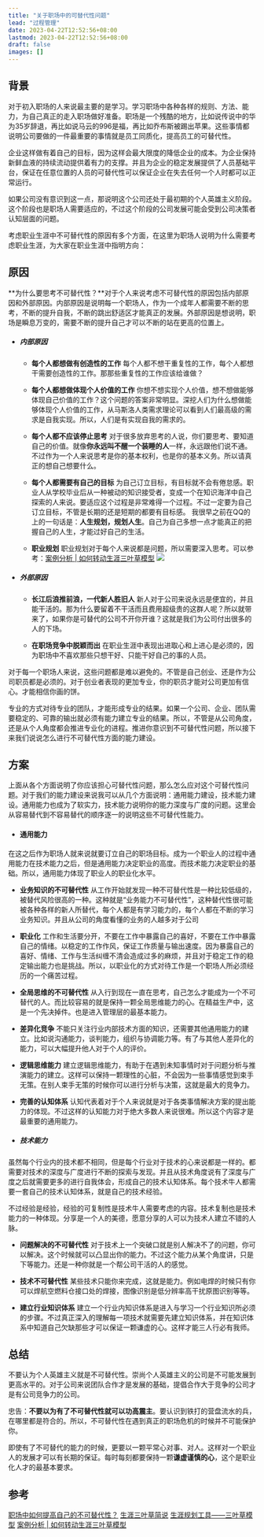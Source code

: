```yaml
---
title: "关于职场中的可替代性问题"
lead: "过程管理"
date: 2023-04-22T12:52:56+08:00
lastmod: 2023-04-22T12:52:56+08:00
draft: false
images: []
---
```


## 背景

对于初入职场的人来说最主要的是学习。学习职场中各种各样的规则、方法、能力，为自己真正的走入职场做好准备。职场是一个残酷的地方，比如说传说中的华为35岁辞退，再比如说马云的996是福，再比如乔布斯被踢出苹果。这些事情都说明公司要做的一件最重要的事情就是员工同质化，提高员工的可替代性。

企业这样做有着自己的目标，因为这样会最大限度的降低企业的成本。为企业保持新鲜血液的持续流动提供着有力的支撑。并且为企业的稳定发展提供了人员基础平台，保证在任意位置的人员的可替代性可以保证企业在失去任何一个人时都可以正常运行。

如果公司没有意识到这一点，那说明这个公司还处于最初期的个人英雄主义阶段。这个阶段也是职场人需要适应的，不过这个阶段的公司发展可能会受到公司决策者认知层面的问题。

考虑职业生涯中不可替代性的原因有多个方面，在这里为职场人说明为什么需要考虑职业生涯，为大家在职业生涯中指明方向：

## 原因

**为什么要思考不可替代性？**对于个人来说考虑不可替代性的原因包括内部原因和外部原因。内部原因是说明每一个职场人，作为一个成年人都需要不断的思考，不断的提升自我，不断的跳出舒适区才能真正的发展。外部原因是想说明，职场是瞬息万变的，需要不断的提升自己才可以不断的站在更高的位置上。

- ##### 内部原因
  - **每个人都想做有创造性的工作**
每个人都不想干重复性的工作，每个人都想干需要创造性的工作。那那些重复性的工作应该给谁做？

  - **每个人都想做体现个人价值的工作**
你想不想实现个人价值，想不想做能够体现自己价值的工作？这个问题的答案非常明显。深挖人们为什么想做能够体现个人价值的工作，从马斯洛人类需求理论可以看到人们最高级的需求是自我实现。所以，人们是有实现自我的需求的。

  - **每个人都不应该停止思考**
对于很多放弃思考的人说，你们要思考、要知道自己的价值。就像**你永远叫不醒一个装睡的人**一样，永远跟他们说不通。不过作为一个人来说思考是你的基本权利，也是你的基本义务。所以请真正的想自己想要什么。

  - **每个人都需要有自己的目标**
为自己订立目标，有目标就不会有倦怠感。职业人从学校毕业后从一种被动的知识接受者，变成一个在知识海洋中自己探索的人来说。要适应这个过程是非常难得一个过程。不过一定要为自己订立目标，不管是长期的还是短期的都要有目标感。
我很早之前在QQ的上的一句话是：**人生规划，规划人生**。自己为自己多想一点才能真正的把握自己的人生，才能过好自己的生活。

  - **职业规划**
职业规划对于每个人来说都是问题，所以需要深入思考。可以参考：[案例分析 | 如何转动生涯三叶草模型](https://www.jianshu.com/p/f692e74072da)
![](images/process_management/00-03-01.webp)

- ##### 外部原因
  - **长江后浪推前浪，一代新人胜旧人**
新人对于公司来说永远是便宜的，并且能干活的。那为什么要留着不干活而且费用超级贵的这群人呢？所以就带来了，如果你是可替代的公司不开你开谁？这就是我们为公司付出很多的人的下场。

  - **在职场竞争中脱颖而出**
在职业生涯中表现出进取心和上进心是必须的，因为职场中不喜欢那些只想干好、只能干好自己的事的人员。

对于每一个职场人来说，这些问题都是难以避免的。不管是自己创业、还是作为公司职员都是必须的。对于创业者表现的更加专业，你的职员才能对公司更加有信心。才能相信你画的饼。

专业的方式对待专业的团队，才能形成专业的结果。如果一个公司、企业、团队需要稳定的、可靠的输出就必须有能力建立专业的结果。所以，不管是从公司角度，还是从个人角度都会推进专业化的进程。推进你意识到不可替代性问题，所以接下来我们说说怎么进行不可替代性方面的能力建设。

## 方案

上面从各个方面说明了你应该担心可替代性问题，那么怎么应对这个可替代性问题。对于我们的能力建设来说我可以从几个方面说明：通用能力建设，技术能力建设。通用能力也成为了软实力，技术能力说明你的能力深度与广度的问题。这里会从容易替代到不容易替代的顺序逐一的说明这些不可替代性能力。

- #### 通用能力

在这之后作为职场人就来说就要订立自己的职场目标。成为一个职业人的过程中通用能力在技术能力之后，但是通用能力决定职业的高度。而技术能力决定职业的基础。所以，通用能力体现了职业人的职业化水平。

- **业务知识的不可替代性**
从工作开始就发现一种不可替代性是一种比较低级的，被替代风险很高的一种。这种就是“业务能力不可替代性”，这种替代性很可能被各种各样的新人所替代，每个人都是有学习能力的，每个人都在不断的学习业务知识。并且从公司的角度看懂的业务的人越多对于公司

- **职业化**
工作和生活要分开，不要在工作中暴露自己的喜好，不要在工作中暴露自己的情绪。以稳定的工作作风，保证工作质量与输出速度。因为暴露自己的喜好、情绪、工作与生活纠缠不清会造成过多的麻烦，并且对于稳定工作的稳定输出能力也是挑战。所以，以职业化的方式对待工作是一个职场人所必须经历的一个痛苦过程。

- **全局思维的不可替代性**
从入行到现在一直在思考，自己怎么才能成为一个不可替代的人。而比较容易的就是保持一颗全局思维能力的心。在精益生产中，这是一个先决掉件。也是进入管理层的最基本能力。

- **差异化竞争**
不能只关注行业内部技术方面的知识，还需要其他通用能力的建立。比如说沟通能力，谈判能力，组织与协调能力等。有了与其他人差异化的能力，可以大幅提升他人对于个人的评价。

- **逻辑思维能力**
建立逻辑思维能力，有助于在遇到未知事情时对于问题分析与推演能力的建立。这样可以保持一颗理性的心脏，不会因为一些事情感觉到束手无策。在别人束手无策的时候你可以进行分析与决策，这就是最大的竞争力。

- **完善的认知体系**
认知代表着对于个人来说就是对于各类事情解决方案的提出能力的体现。不过这样的认知能力对于绝大多数人来说很难。所以这个内容才是最重要的通用能力。

- ##### 技术能力
虽然每个行业内的技术都不相同，但是每个行业对于技术的心来说都是一样的。都需要对技术的深度与广度进行不断的探索与发现。并且从技术角度说有了深度与广度之后就需要更多的进行自我体会，形成自己的技术认知体系。每个技术牛人都需要一套自己的技术认知体系，就是自己的技术经验。

不过经验是经验，经验的可复制性是技术牛人需要考虑的内容。技术复制也是技术能力的一种体现。分享是一个人的美德，愿意分享的人可以为技术人建立不错的人脉。

- **问题解决的不可替代性**
对于技术上一个突破口就是别人解决不了的问题，你可以解决。这个时候就可以凸显出你的能力。不过这个能力从某个角度讲，只是下等能力。还是一种你就是一个帮公司干活的人的感觉。

- **技术不可替代性**
某些技术只能你来完成，这就是能力。例如电焊的时候只有你可以焊航空燃料仓接口处的焊接，图像识别是低分辨率高干扰原图识别等等。

- **建立行业知识体系**
建立一个行业内知识体系是进入与学习一个行业知识所必须的步骤。不过真正深入的理解每一项技术就需要先建立知识体系，并在知识体系中知道自己欠缺那些才可以保证一颗谦虚的心。这样才能三人行必有我师。

## 总结

不要认为个人英雄主义就是不可替代性。崇尚个人英雄主义的公司是不可能发展到更高水平的。对于公司来说团队合作才是发展的基础，提倡合作大于竞争的公司才是有公司竞争力的公司。

忠告：**不要以为有了不可替代性就可以功高震主**。要认识到铁打的营盘流水的兵，在哪里都是符合的。所以，不可替代性在遇到真正的职场危机的时候并不可能保护你。

即使有了不可替代的能力的时候，更要以一颗平常心对事、对人。这样对一个职业人的发展才可以有长期的保证。每时每刻都要保持一颗**谦虚谨慎的心**，这个是职业化人才的最基本要求。

## 参考

[职场中如何提高自己的不可替代性？](https://www.jianshu.com/p/737b2a29476b)
[生涯三叶草简说](https://www.jianshu.com/p/694c3baa33c2)
[生涯规划工具——三叶草模型](http://www.360doc.com/content/16/1009/21/30115594_597162575.shtml)
[案例分析 | 如何转动生涯三叶草模型](https://www.jianshu.com/p/f692e74072da)
